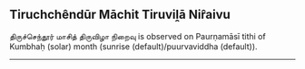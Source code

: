 ## Tiruchchêndūr Māchit Tiruviḽā Nir̂aivu
திருச்செந்தூர் மாசித் திருவிழா நிறைவு is observed on Paurṇamāsī tithi of Kumbhaḥ (solar) month (sunrise (default)/puurvaviddha (default)).



---
